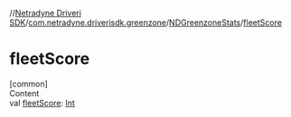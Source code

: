 //[Netradyne Driveri SDK](../../index.md)/[com.netradyne.driverisdk.greenzone](../index.md)/[NDGreenzoneStats](index.md)/[fleetScore](fleet-score.md)



# fleetScore  
[common]  
Content  
val [fleetScore](fleet-score.md): [Int](https://kotlinlang.org/api/latest/jvm/stdlib/kotlin/-int/index.html)  



